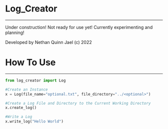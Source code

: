 <!-- Italic "_", "*" -->
<!-- Strong "_ _", "* *"-->
<!-- Strikethrough "~~" -->
<!-- Horizontal Rule "--", "_ _" -->
<!-- Block Quote ">" -->
<!-- Links "[Text](Link "Title")" -->
<!-- UL "*"-->
<!-- OL "1."-->
<!-- Inline Code Block "'" -->
<!-- Images "![Text](Location)"-->

<!-- GitHub -->
<!-- Code Block " ```syntax \nContent \n``` "-->
<!-- Table Jhon Doe-->
<!-- Task List "* []"-->
<!-- Heading "#" -->
# __Log_Creator__
----
Under construction! Not ready for use yet! Currently experimenting and planning!

Developed by Nethan Quinn Jael (c) 2022

# __How To Use__
----
``` python
from log_creator import Log

#Create an Instance
x = Log(file_name="optional.txt", file_directory="../<optional>")

#Create a Log File and Directory to the Current Working Directory
x.create_log()

#Write a Log
x.write_log("Hello World")
```